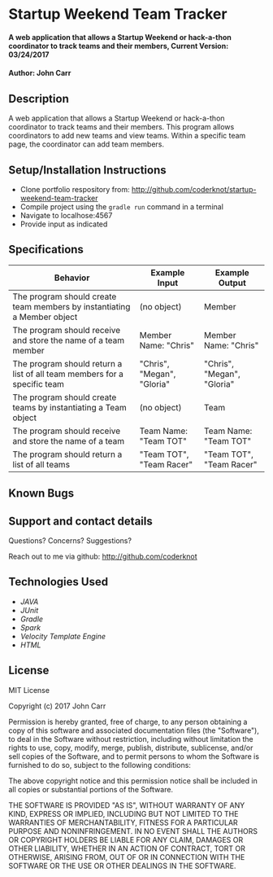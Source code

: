 # Startup Weekend Team Tracker

#### A web application that allows a Startup Weekend or hack-a-thon coordinator to track teams and their members, Current Version: 03/24/2017

#### Author: John Carr

## Description
A web application that allows a Startup Weekend or hack-a-thon coordinator to track teams and their members. This program allows coordinators to add new teams and view teams. Within a specific team page, the coordinator can add team members.

## Setup/Installation Instructions

* Clone portfolio respository from:
<http://github.com/coderknot/startup-weekend-team-tracker>
* Compile project using the <code>gradle run</code> command in a terminal
* Navigate to localhose:4567
* Provide input as indicated

## Specifications

| Behavior | Example Input | Example Output |
|----------|---------------|----------------|
| The program should create team members by instantiating a Member object | (no object) | Member |
| The program should receive and store the name of a team member | Member Name: "Chris" | Member Name: "Chris" |
| The program should return a list of all team members for a specific team | "Chris", "Megan", "Gloria" | "Chris", "Megan", "Gloria" |
| The program should create teams by instantiating a Team object | (no object) | Team |
| The program should receive and store the name of a team | Team Name: "Team TOT" | Team Name: "Team TOT" |
| The program should return a list of all teams | "Team TOT", "Team Racer" | "Team TOT", "Team Racer" |

## Known Bugs


## Support and contact details
Questions? Concerns? Suggestions?

Reach out to me via github:
<http://github.com/coderknot>

## Technologies Used
* _JAVA_
* _JUnit_
* _Gradle_
* _Spark_
* _Velocity Template Engine_
* _HTML_

## License

MIT License

Copyright (c) 2017 John Carr

Permission is hereby granted, free of charge, to any person obtaining a copy
of this software and associated documentation files (the "Software"), to deal
in the Software without restriction, including without limitation the rights
to use, copy, modify, merge, publish, distribute, sublicense, and/or sell
copies of the Software, and to permit persons to whom the Software is
furnished to do so, subject to the following conditions:

The above copyright notice and this permission notice shall be included in all
copies or substantial portions of the Software.

THE SOFTWARE IS PROVIDED "AS IS", WITHOUT WARRANTY OF ANY KIND, EXPRESS OR
IMPLIED, INCLUDING BUT NOT LIMITED TO THE WARRANTIES OF MERCHANTABILITY,
FITNESS FOR A PARTICULAR PURPOSE AND NONINFRINGEMENT. IN NO EVENT SHALL THE
AUTHORS OR COPYRIGHT HOLDERS BE LIABLE FOR ANY CLAIM, DAMAGES OR OTHER
LIABILITY, WHETHER IN AN ACTION OF CONTRACT, TORT OR OTHERWISE, ARISING FROM,
OUT OF OR IN CONNECTION WITH THE SOFTWARE OR THE USE OR OTHER DEALINGS IN THE
SOFTWARE.
